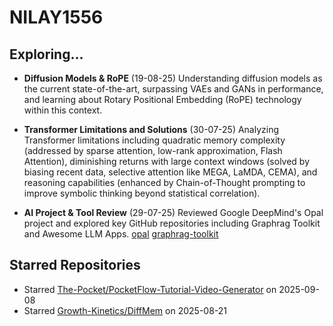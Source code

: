# NILAY1556

## Exploring...
- **Diffusion Models & RoPE** (19-08-25)
  Understanding diffusion models as the current state-of-the-art, surpassing VAEs and GANs in performance, and learning about Rotary Positional Embedding (RoPE) technology within this context.

- **Transformer Limitations and Solutions** (30-07-25)
  Analyzing Transformer limitations including quadratic memory complexity (addressed by sparse attention, low-rank approximation, Flash Attention), diminishing returns with large context windows (solved by biasing recent data, selective attention like MEGA, LaMDA, CEMA), and reasoning capabilities (enhanced by Chain-of-Thought prompting to improve symbolic thinking beyond statistical correlation).

- **AI Project & Tool Review** (29-07-25)
  Reviewed Google DeepMind's Opal project and explored key GitHub repositories including Graphrag Toolkit and Awesome LLM Apps.
  [opal](https://opal.withgoogle.com/)
  [graphrag-toolkit](https://github.com/awslabs/graphrag-toolkit)

## Starred Repositories
- Starred [The-Pocket/PocketFlow-Tutorial-Video-Generator](https://github.com/The-Pocket/PocketFlow-Tutorial-Video-Generator) on 2025-09-08
- Starred [Growth-Kinetics/DiffMem](https://github.com/Growth-Kinetics/DiffMem) on 2025-08-21

